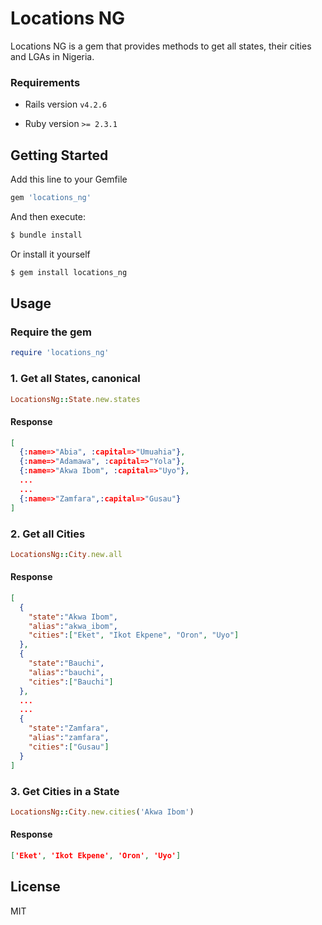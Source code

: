 # Locations NG
Locations NG is a gem that provides methods to get all states, their cities and LGAs in Nigeria. 

### Requirements
* Rails version
`v4.2.6`

* Ruby version
`>= 2.3.1`

## Getting Started

Add this line to your Gemfile

```bash
gem 'locations_ng'
```

And then execute:

```bash
$ bundle install
```

Or install it yourself

```bash
$ gem install locations_ng
```
## Usage

### Require the gem
```ruby
require 'locations_ng'
```

### 1. Get all States, canonical
```ruby
LocationsNg::State.new.states
```
#### Response
```json
[
  {:name=>"Abia", :capital=>"Umuahia"},
  {:name=>"Adamawa", :capital=>"Yola"},
  {:name=>"Akwa Ibom", :capital=>"Uyo"},
  ...
  ...
  {:name=>"Zamfara",:capital=>"Gusau"}
]
```

### 2. Get all Cities
```ruby
LocationsNg::City.new.all
```
#### Response
```json
[
  {
    "state":"Akwa Ibom",
    "alias":"akwa_ibom",
    "cities":["Eket", "Ikot Ekpene", "Oron", "Uyo"]
  },
  {
    "state":"Bauchi",
    "alias":"bauchi",
    "cities":["Bauchi"]
  },
  ...
  ...
  {
    "state":"Zamfara",
    "alias":"zamfara",
    "cities":["Gusau"]
  }
]
```

### 3. Get Cities in a State
```ruby
LocationsNg::City.new.cities('Akwa Ibom')
```
#### Response
```json
['Eket', 'Ikot Ekpene', 'Oron', 'Uyo']
```

License
----

MIT
